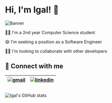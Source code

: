 
# Hi, I'm Igal! 👋

![Banner](https://i.imgur.com/cuRjPT5.png)


👩‍💻 I'm a 2nd year Computer Science student


😄 I'm seeking a position as a Software Engineer

👯‍♀️ I'm looking to collaborate with other developers


## 🔗 Connect with me

|[![gmail](https://cdn.icon-icons.com/icons2/652/PNG/48/gmail_icon-icons.com_59877.png)][2]| [![linkedin](https://cdn.icon-icons.com/icons2/2428/PNG/48/linkedin_black_logo_icon_147114.png)][1]|
| ----------------------------------- | ----------------------------------- |

[1]: https://www.linkedin.com/in/igal-kaminski
[2]: mailto:igalkmi@gmail.com

##
![Igal's GitHub stats](https://github-readme-stats.vercel.app/api?username=IgalKa&theme=radical&show_icons=true&custom_title=Igal+kaminski's+GitHub+stats)


